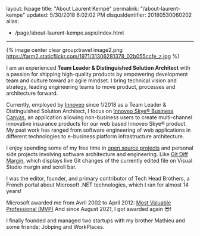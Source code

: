 layout: lkpage
title: "About Laurent Kempé"
permalink: "/about-laurent-kempe"
updated: 5/30/2018 6:02:02 PM
disqusIdentifier: 20180530060202
alias:
 - /page/about-laurent-kempe.aspx/index.html
---

{% image center clear group:travel image2.png https://farm2.staticflickr.com/1971/31306281378_02b055ccfe_z.jpg %}

I am an experienced **Team Leader & Distinguished Solution Architect** with a passion for shipping high-quality products by empowering development team and culture toward an agile mindset. I bring technical vision and strategy, leading engineering teams to move product, processes and architecture forward.

Currently, employed by [Innoveo](https://www.innoveo.com/ "innoveo ") since 1/2018 as a Team Leader & Distinguished Solution Architect, I focus on [Innoveo Skye® Business Canvas](https://www.youtube.com/watch?v=5ZmjSN1WAps&t=5s), an application allowing non-business users to create multi-channel innovative insurance products for our web based Innoveo Skye® product. My past work has ranged from software engineering of web applications in different technologies to e-business platform infrastructure architecture.

I enjoy spending some of my free time in [open source projects](https://github.com/laurentkempe/) and personal side projects involving software architecture and engineering.
Like [Git Diff Margin](https://github.com/laurentkempe/GitDiffMargin), which displays live Git changes of the currently edited file on Visual Studio margin and scroll bar.

I was the editor, founder, and primary contributor of Tech Head Brothers, a French portal about Microsoft .NET technologies, which I ran for almost 14 years!  

Microsoft awarded me from Avril 2002 to April 2012: [Most Valuable Professional (MVP)](https://mvp.microsoft.com/en-us/PublicProfile/7749?fullName=Laurent%20%20Kemp%C3%A9)
And since August 2021, I got awarded again 😎!

I finally founded and managed two startups with my brother Mathieu and some friends; Jobping and WorkPlaces.
